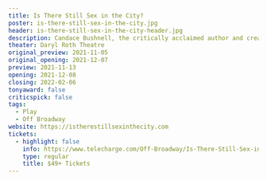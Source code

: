 ```yaml
---
title: Is There Still Sex in the City?
poster: is-there-still-sex-in-the-city.jpg
header: is-there-still-sex-in-the-city-header.jpg
description: Candace Bushnell, the critically acclaimed author and creator of SEX AND THE CITY, stars in her new stage show
theater: Daryl Roth Theatre
original_preview: 2021-11-05
original_opening: 2021-12-07
preview: 2021-11-13
opening: 2021-12-08
closing: 2022-02-06
tonyaward: false
criticspick: false
tags: 
  - Play
  - Off Broadway
website: https://istherestillsexinthecity.com
tickets:
  - highlight: false
    info: https://www.telecharge.com/Off-Broadway/Is-There-Still-Sex-in-the-City
    type: regular
    title: $49+ Tickets
---
```

